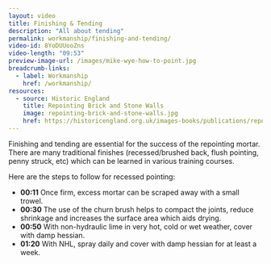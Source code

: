 ```yaml
---
layout: video
title: Finishing & Tending
description: "All about tending"
permalink: workmanship/finishing-and-tending/
video-id: 8YoDUUooZns
video-length: "09:53"
preview-image-url: /images/mike-wye-how-to-point.jpg
breadcrumb-links: 
  - label: Workmanship
    href: /workmanship/
resources:
  - source: Historic England
    title: Repointing Brick and Stone Walls
    image: repointing-brick-and-stone-walls.jpg
    href: https://historicengland.org.uk/images-books/publications/repointing-brick-and-stone-walls/
---
```


Finishing and tending are essential for the success of the repointing mortar. There are many traditional finishes (recessed/brushed back, flush pointing, penny struck, etc) which can be learned in various training courses.

Here are the steps to follow for recessed pointing:

* **00:11** Once firm, excess mortar can be scraped away with a small trowel.
* **00:30** The use of the churn brush helps to compact the joints, reduce shrinkage and increases the surface area which aids drying.
* **00:50** With non-hydraulic lime in very hot, cold or wet weather, cover with damp hessian.
* **01:20** With NHL, spray daily and cover with damp hessian for at least a week.
